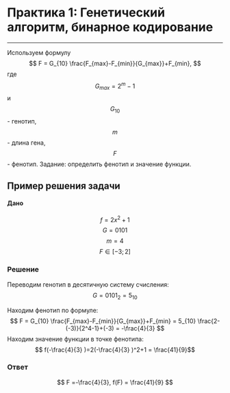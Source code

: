 # Практика 1: Генетический алгоритм, бинарное кодирование 
___
Используем формулу
$$
F = G_{10} \frac{F_{max}-F_{min}}{G_{max}}+F_{min}, 
$$
где $$G_{max}  = 2^m-1$$ и $$G_{10}$$ - генотип, $$m$$ - длина гена, $$F$$ - фенотип. Задание: определить фенотип и значение функции. 

## Пример решения задачи

#### Дано 
$$
f = 2x^2+1$$
$$
G = {0101}$$
$$
m = 4$$
$$
F \in [-3; 2]$$


### Решение
Переводим генотип в десятичную систему счисления: $$G = 0101_{2} = 5_{10}$$

Находим фенотип по формуле: 
$$
F = G_{10} \frac{F_{max}-F_{min}}{G_{max}}+F_{min} = 5_{10} \frac{2-(-3)}{2^4-1}+(-3) = -\frac{4}{3}  
$$
Находим значение функции в точке фенотипа:
$$
f(-\frac{4}{3} )=2(-\frac{4}{3} )^2+1 = \frac{41}{9}$$
### Ответ 
$$
F =-\frac{4}{3}, f(F) = \frac{41}{9} 
$$
